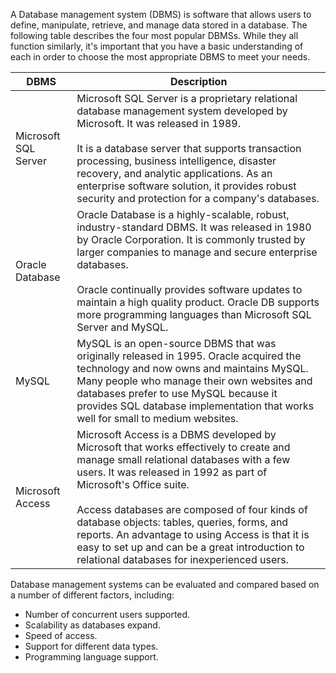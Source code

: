 A Database management system (DBMS) is software that allows users to define, manipulate, retrieve, and manage data stored in a database. The following table describes the four most popular DBMSs. While they all function similarly, it's important that you have a basic understanding of each in order to choose the most appropriate DBMS to meet your needs.

|DBMS|Description|
|---|---|
|Microsoft SQL Server|Microsoft SQL Server is a proprietary relational database management system developed by Microsoft. It was released in 1989.  <br>  <br>It is a database server that supports transaction processing, business intelligence, disaster recovery, and analytic applications. As an enterprise software solution, it provides robust security and protection for a company's databases.|
|Oracle Database|Oracle Database is a highly-scalable, robust, industry-standard DBMS. It was released in 1980 by Oracle Corporation. It is commonly trusted by larger companies to manage and secure enterprise databases.  <br>  <br>Oracle continually provides software updates to maintain a high quality product. Oracle DB supports more programming languages than Microsoft SQL Server and MySQL.|
|MySQL|MySQL is an open-source DBMS that was originally released in 1995. Oracle acquired the technology and now owns and maintains MySQL. Many people who manage their own websites and databases prefer to use MySQL because it provides SQL database implementation that works well for small to medium websites.|
|Microsoft Access|Microsoft Access is a DBMS developed by Microsoft that works effectively to create and manage small relational databases with a few users. It was released in 1992 as part of Microsoft's Office suite.  <br>  <br>Access databases are composed of four kinds of database objects: tables, queries, forms, and reports. An advantage to using Access is that it is easy to set up and can be a great introduction to relational databases for inexperienced users.|

Database management systems can be evaluated and compared based on a number of different factors, including:

- Number of concurrent users supported.
- Scalability as databases expand.
- Speed of access.
- Support for different data types.
- Programming language support.